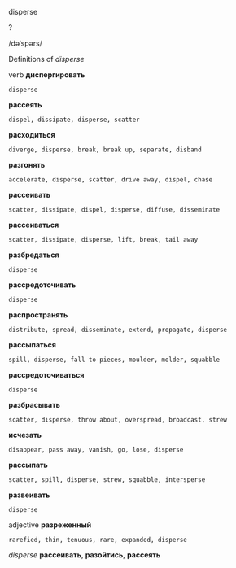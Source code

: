 disperse

?

/dəˈspərs/

Definitions of _disperse_

verb
**диспергировать**

    disperse
**рассеять**

    dispel, dissipate, disperse, scatter
**расходиться**

    diverge, disperse, break, break up, separate, disband
**разгонять**

    accelerate, disperse, scatter, drive away, dispel, chase
**рассеивать**

    scatter, dissipate, dispel, disperse, diffuse, disseminate
**рассеиваться**

    scatter, dissipate, disperse, lift, break, tail away
**разбредаться**

    disperse
**рассредоточивать**

    disperse
**распространять**

    distribute, spread, disseminate, extend, propagate, disperse
**рассыпаться**

    spill, disperse, fall to pieces, moulder, molder, squabble
**рассредоточиваться**

    disperse
**разбрасывать**

    scatter, disperse, throw about, overspread, broadcast, strew
**исчезать**

    disappear, pass away, vanish, go, lose, disperse
**рассыпать**

    scatter, spill, disperse, strew, squabble, intersperse
**развеивать**

    disperse

adjective
**разреженный**

    rarefied, thin, tenuous, rare, expanded, disperse

_disperse_
**рассеивать**, **разойтись**, **рассеять**